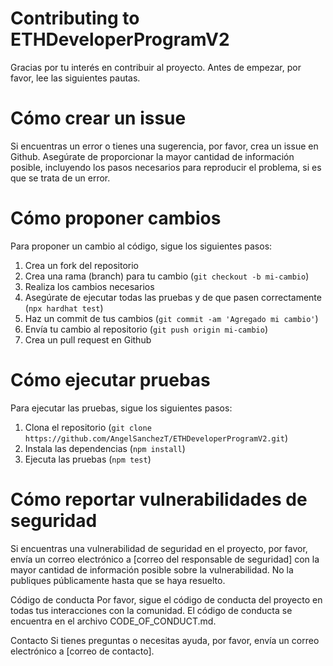 # Contributing to ETHDeveloperProgramV2
Gracias por tu interés en contribuir al proyecto. Antes de empezar, por favor, lee las siguientes pautas.

# Cómo crear un issue
Si encuentras un error o tienes una sugerencia, por favor, crea un issue en Github. Asegúrate de proporcionar la mayor cantidad de información posible, incluyendo los pasos necesarios para reproducir el problema, si es que se trata de un error.

# Cómo proponer cambios
Para proponer un cambio al código, sigue los siguientes pasos:

1. Crea un fork del repositorio
2. Crea una rama (branch) para tu cambio (`git checkout -b mi-cambio`)
3. Realiza los cambios necesarios
4. Asegúrate de ejecutar todas las pruebas y de que pasen correctamente (`npx hardhat test`)
5. Haz un commit de tus cambios (`git commit -am 'Agregado mi cambio'`)
6. Envía tu cambio al repositorio (`git push origin mi-cambio`)
7. Crea un pull request en Github

# Cómo ejecutar pruebas
Para ejecutar las pruebas, sigue los siguientes pasos:

1. Clona el repositorio (`git clone https://github.com/AngelSanchezT/ETHDeveloperProgramV2.git`)
2. Instala las dependencias (`npm install`)
3. Ejecuta las pruebas (`npm test`)

# Cómo reportar vulnerabilidades de seguridad
Si encuentras una vulnerabilidad de seguridad en el proyecto, por favor, envía un correo electrónico a [correo del responsable de seguridad] con la mayor cantidad de información posible sobre la vulnerabilidad. No la publiques públicamente hasta que se haya resuelto.

Código de conducta
Por favor, sigue el código de conducta del proyecto en todas tus interacciones con la comunidad. El código de conducta se encuentra en el archivo CODE_OF_CONDUCT.md.

Contacto
Si tienes preguntas o necesitas ayuda, por favor, envía un correo electrónico a [correo de contacto].
